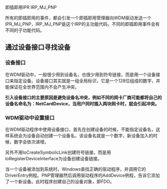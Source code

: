 即插即用IPR		IRP_MJ_PNP

所有的即插即用的事件，都会引发一个即插即用管理器向WDM驱动发送一个IPR_MJ_PNP，IRP_MJ_PNP是这个IRP的主功能代码，不同的即插即用事件会有不同的子功能代码。


## 通过设备接口寻找设备

### 设备接口

在WDM驱动中，一般很少用到设备名，也很少用到符号链接，而是用一个设备接口来指定设备。设备接口其实就是一组全局标识，它是一个128位组成的数字，并能保证在全世界范围内不会产生冲突。

**引入设备接口的主要原因是避免设备名冲突，例如不同的网卡厂商可能都将自己的设备名命名为：NetCardDevice，当用户同时插入两块网卡时，就会引起冲突。**


### WDM驱动中设置接口

在WDM驱动程序中使用设备接口，首先在创建设备的时候，不能指定设备名，这样系统会为设备自动创建一个设备名，该设备名就是一个数字，新设备加入的时候，数字会依次递增。


另外不用IoCreateSymbolicLink创建符号链接，而是用IoRegisterDeviceInterface为设备创建设备链接。

当一个设备被添加到系统时，Windows查找正确的驱动程序，并调用它的DriverEntry例程。PNP管理器然后调用驱动程序的AddDevice例程，告诉它添加了一个新设备。此时程序创建自己的设备对象，即FDO。


